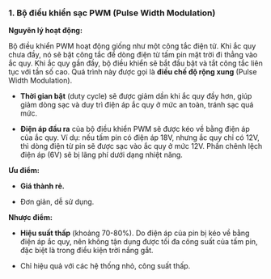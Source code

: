 ### 1. Bộ điều khiển sạc PWM (Pulse Width Modulation)

**Nguyên lý hoạt động:**

Bộ điều khiển PWM hoạt động giống như một công tắc điện tử. Khi ắc quy chưa đầy, nó sẽ bật công tắc để dòng điện từ tấm pin mặt trời đi thẳng vào ắc quy. Khi ắc quy gần đầy, bộ điều khiển sẽ bắt đầu bật và tắt công tắc liên tục với tần số cao. Quá trình này được gọi là **điều chế độ rộng xung** (Pulse Width Modulation).

- **Thời gian bật** (duty cycle) sẽ được giảm dần khi ắc quy đầy hơn, giúp giảm dòng sạc và duy trì điện áp ắc quy ở mức an toàn, tránh sạc quá mức.
    
- **Điện áp đầu ra** của bộ điều khiển PWM sẽ được kéo về bằng điện áp của ắc quy. Ví dụ: nếu tấm pin có điện áp 18V, nhưng ắc quy chỉ có 12V, thì dòng điện từ pin sẽ được sạc vào ắc quy ở mức 12V. Phần chênh lệch điện áp (6V) sẽ bị lãng phí dưới dạng nhiệt năng.
    

**Ưu điểm:**

- **Giá thành rẻ.**
    
- Đơn giản, dễ sử dụng.
    

**Nhược điểm:**

- **Hiệu suất thấp** (khoảng 70-80%). Do điện áp của pin bị kéo về bằng điện áp ắc quy, nên không tận dụng được tối đa công suất của tấm pin, đặc biệt là trong điều kiện trời nắng gắt.
    
- Chỉ hiệu quả với các hệ thống nhỏ, công suất thấp.